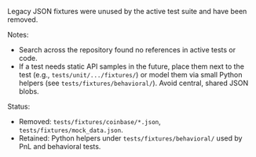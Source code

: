 Legacy JSON fixtures were unused by the active test suite and have been removed.

Notes:
- Search across the repository found no references in active tests or code.
- If a test needs static API samples in the future, place them next to the test
  (e.g., `tests/unit/.../fixtures/`) or model them via small Python helpers
  (see `tests/fixtures/behavioral/`). Avoid central, shared JSON blobs.

Status:
- Removed: `tests/fixtures/coinbase/*.json`, `tests/fixtures/mock_data.json`.
- Retained: Python helpers under `tests/fixtures/behavioral/` used by PnL and
  behavioral tests.
